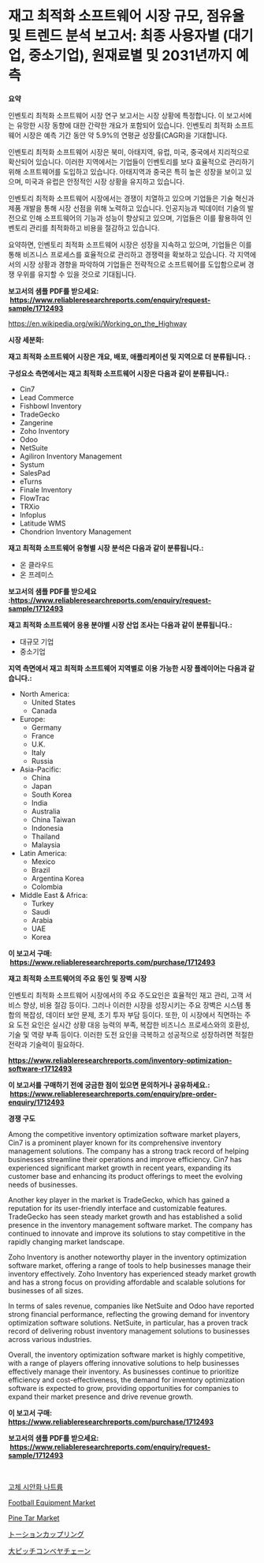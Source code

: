<p><h1>재고 최적화 소프트웨어 시장 규모, 점유율 및 트렌드 분석 보고서: 최종 사용자별 (대기업, 중소기업), 원재료별 및 2031년까지 예측</h1></p><p><strong>요약</strong></p>
<p><p>인벤토리 최적화 소프트웨어 시장 연구 보고서는 시장 상황에 특정합니다. 이 보고서에는 유망한 시장 동향에 대한 간략한 개요가 포함되어 있습니다. 인벤토리 최적화 소프트웨어 시장은 예측 기간 동안 약 5.9%의 연평균 성장률(CAGR)을 기대합니다.</p><p>인벤토리 최적화 소프트웨어 시장은 북미, 아태지역, 유럽, 미국, 중국에서 지리적으로 확산되어 있습니다. 이러한 지역에서는 기업들이 인벤토리를 보다 효율적으로 관리하기 위해 소프트웨어를 도입하고 있습니다. 아태지역과 중국은 특히 높은 성장을 보이고 있으며, 미국과 유럽은 안정적인 시장 상황을 유지하고 있습니다.</p><p>인벤토리 최적화 소프트웨어 시장에서는 경쟁이 치열하고 있으며 기업들은 기술 혁신과 제품 개발을 통해 시장 선점을 위해 노력하고 있습니다. 인공지능과 빅데이터 기술의 발전으로 인해 소프트웨어의 기능과 성능이 향상되고 있으며, 기업들은 이를 활용하여 인벤토리 관리를 최적화하고 비용을 절감하고 있습니다.</p><p>요약하면, 인벤토리 최적화 소프트웨어 시장은 성장을 지속하고 있으며, 기업들은 이를 통해 비즈니스 프로세스를 효율적으로 관리하고 경쟁력을 확보하고 있습니다. 각 지역에서의 시장 상황과 경향을 파악하여 기업들은 전략적으로 소프트웨어를 도입함으로써 경쟁 우위를 유지할 수 있을 것으로 기대됩니다.</p></p>
<p><strong>보고서의 샘플 PDF를 받으세요: &nbsp;<a href="https://www.reliableresearchreports.com/enquiry/request-sample/1712493">https://www.reliableresearchreports.com/enquiry/request-sample/1712493</a></strong></p>
<p><a href="https://en.wikipedia.org/wiki/Working_on_the_Highway">https://en.wikipedia.org/wiki/Working_on_the_Highway</a></p>
<p><strong>시장 세분화:</strong></p>
<p><strong> 재고 최적화 소프트웨어 시장은 개요, 배포, 애플리케이션 및 지역으로 더 분류됩니다. :</strong></p>
<p><strong>구성요소 측면에서는 재고 최적화 소프트웨어 시장은 다음과 같이 분류됩니다.:</strong></p>
<p><ul><li>Cin7</li><li>Lead Commerce</li><li>Fishbowl Inventory</li><li>TradeGecko</li><li>Zangerine</li><li>Zoho Inventory</li><li>Odoo</li><li>NetSuite</li><li>Agiliron Inventory Management</li><li>Systum</li><li>SalesPad</li><li>eTurns</li><li>Finale Inventory</li><li>FlowTrac</li><li>TRXio</li><li>Infoplus</li><li>Latitude WMS</li><li>Chondrion Inventory Management</li></ul></p>
<p><strong> 재고 최적화 소프트웨어 유형별 시장 분석은 다음과 같이 분류됩니다.:</strong></p>
<p><ul><li>온 클라우드</li><li>온 프레미스</li></ul></p>
<p><strong>보고서의 샘플 PDF를 받으세요 :<a href="https://www.reliableresearchreports.com/enquiry/request-sample/1712493">https://www.reliableresearchreports.com/enquiry/request-sample/1712493</a></strong></p>
<p><strong> 재고 최적화 소프트웨어 응용 분야별 시장 산업 조사는 다음과 같이 분류됩니다.:</strong></p>
<p><ul><li>대규모 기업</li><li>중소기업</li></ul></p>
<p><strong>지역 측면에서 재고 최적화 소프트웨어 지역별로 이용 가능한 시장 플레이어는 다음과 같습니다.:</strong></p>
<p><ul>
    <li>
        North America:
        <ul>
            <li>United States</li>
            <li>Canada</li>
        </ul>
    </li>
    <li>
        Europe:
        <ul>
            <li>Germany</li>
            <li>France</li>
            <li>U.K.</li>
            <li>Italy</li>
            <li>Russia</li>
        </ul>
    </li>
    <li>
        Asia-Pacific:
        <ul>
            <li>China</li>
            <li>Japan</li>
            <li>South Korea</li>
            <li>India</li>
            <li>Australia</li>
            <li>China Taiwan</li>
            <li>Indonesia</li>
            <li>Thailand</li>
            <li>Malaysia</li>
        </ul>
    </li>
    <li>
        Latin America:
        <ul>
            <li>Mexico</li>
            <li>Brazil</li>
            <li>Argentina Korea</li>
            <li>Colombia</li>
        </ul>
    </li>
    <li>
        Middle East & Africa:
        <ul>
            <li>Turkey</li>
            <li>Saudi</li>
            <li>Arabia</li>
            <li>UAE</li>
            <li>Korea</li>
        </ul>
    </li>
    </ul></p>
<p><strong>이 보고서 구매: &nbsp;<a href="https://www.reliableresearchreports.com/purchase/1712493">https://www.reliableresearchreports.com/purchase/1712493</a></strong></p>
<p><strong>재고 최적화 소프트웨어의 주요 동인 및 장벽 시장</strong></p>
<p><p>인벤토리 최적화 소프트웨어 시장에서의 주요 주도요인은 효율적인 재고 관리, 고객 서비스 향상, 비용 절감 등이다. 그러나 이러한 시장을 성장시키는 주요 장벽은 시스템 통합의 복잡성, 데이터 보안 문제, 초기 투자 부담 등이다. 또한, 이 시장에서 직면하는 주요 도전 요인은 실시간 상황 대응 능력의 부족, 복잡한 비즈니스 프로세스와의 호환성, 기술 및 역량 부족 등이다. 이러한 도전 요인을 극복하고 성공적으로 성장하려면 적절한 전략과 기술력이 필요하다.</p></p>
<p><strong><a href="https://www.reliableresearchreports.com/inventory-optimization-software-r1712493">https://www.reliableresearchreports.com/inventory-optimization-software-r1712493</a></strong></p>
<p><strong>이 보고서를 구매하기 전에 궁금한 점이 있으면 문의하거나 공유하세요.: &nbsp;<a href="https://www.reliableresearchreports.com/enquiry/pre-order-enquiry/1712493">https://www.reliableresearchreports.com/enquiry/pre-order-enquiry/1712493</a></strong></p>
<p><strong>경쟁 구도</strong></p>
<p><p>Among the competitive inventory optimization software market players, Cin7 is a prominent player known for its comprehensive inventory management solutions. The company has a strong track record of helping businesses streamline their operations and improve efficiency. Cin7 has experienced significant market growth in recent years, expanding its customer base and enhancing its product offerings to meet the evolving needs of businesses.</p><p>Another key player in the market is TradeGecko, which has gained a reputation for its user-friendly interface and customizable features. TradeGecko has seen steady market growth and has established a solid presence in the inventory management software market. The company has continued to innovate and improve its solutions to stay competitive in the rapidly changing market landscape.</p><p>Zoho Inventory is another noteworthy player in the inventory optimization software market, offering a range of tools to help businesses manage their inventory effectively. Zoho Inventory has experienced steady market growth and has a strong focus on providing affordable and scalable solutions for businesses of all sizes.</p><p>In terms of sales revenue, companies like NetSuite and Odoo have reported strong financial performance, reflecting the growing demand for inventory optimization software solutions. NetSuite, in particular, has a proven track record of delivering robust inventory management solutions to businesses across various industries.</p><p>Overall, the inventory optimization software market is highly competitive, with a range of players offering innovative solutions to help businesses effectively manage their inventory. As businesses continue to prioritize efficiency and cost-effectiveness, the demand for inventory optimization software is expected to grow, providing opportunities for companies to expand their market presence and drive revenue growth.</p></p>
<p><strong>이 보고서 구매: &nbsp; <a href="https://www.reliableresearchreports.com/purchase/1712493">https://www.reliableresearchreports.com/purchase/1712493</a></strong></p>
<p><strong>보고서의 샘플 PDF를 받으세요: &nbsp;<a href="https://www.reliableresearchreports.com/enquiry/request-sample/1712493">https://www.reliableresearchreports.com/enquiry/request-sample/1712493</a></strong><strong></strong></p>
<p>&nbsp;</p>
<p><p><a href="https://github.com/anton65482023/Market-Research-Report-List-1/blob/main/1452481168138.md">고체 시안화 나트륨</a></p><p><a href="https://www.linkedin.com/pulse/market-forecast-global-football-equipment-trends-impact-analysis-7qade?trackingId=CJvj7VYdj5t%2B9%2B%2BAi1N91Q%3D%3D">Football Equipment Market</a></p><p><a href="https://www.linkedin.com/pulse/evaluating-global-pine-tar-market-trends-growth-opportunities-ro3de?trackingId=CUj9vjButpUFXV%2FkPeLl1g%3D%3D">Pine Tar Market</a></p><p><a href="https://github.com/zjkmgcs938405/Market-Research-Report-List-2/blob/main/8213122156894.md">トーションカップリング</a></p><p><a href="https://github.com/mohamedbakry57/Market-Research-Report-List-4/blob/main/7956612156893.md">大ピッチコンベヤチェーン</a></p></p>
